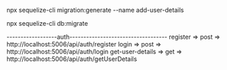 npx sequelize-cli migration:generate --name add-user-details

npx sequelize-cli db:migrate

------------------auth-----------------------------------
register => post => http://localhost:5006/api/auth/register
login => post => http://localhost:5006/api/auth/login
get-user-details => get => http://localhost:5006/api/auth/getUserDetails
